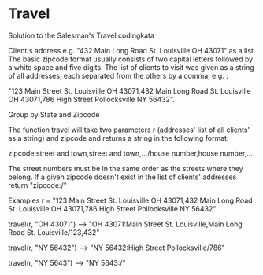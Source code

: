 # Travel
Solution to the Salesman's Travel codingkata

Client's address e.g. "432 Main Long Road St. Louisville OH 43071" as a list.
The basic zipcode format usually consists of two capital letters followed by a white space and five digits. 
The list of clients to visit was given as a string of all addresses, each separated from the others by a comma, e.g. :

"123 Main Street St. Louisville OH 43071,432 Main Long Road St. Louisville OH 43071,786 High Street Pollocksville NY 56432".

Group by State and Zipcode

The function travel will take two parameters r 
(addresses' list of all clients' as a string) 
and zipcode and returns a string in the following format:

zipcode:street and town,street and town,.../house number,house number,...

The street numbers must be in the same order as the streets where they belong.
If a given zipcode doesn't exist in the list of clients' addresses return "zipcode:/"

Examples
r = "123 Main Street St. Louisville OH 43071,432 Main Long Road St. Louisville OH 43071,786 High Street Pollocksville NY 56432"

travel(r, "OH 43071") --> "OH 43071:Main Street St. Louisville,Main Long Road St. Louisville/123,432"

travel(r, "NY 56432") --> "NY 56432:High Street Pollocksville/786"

travel(r, "NY 5643") --> "NY 5643:/"
